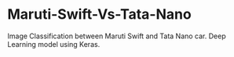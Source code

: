 # Maruti-Swift-Vs-Tata-Nano
Image Classification between Maruti Swift and Tata Nano car. Deep Learning model using Keras. 
